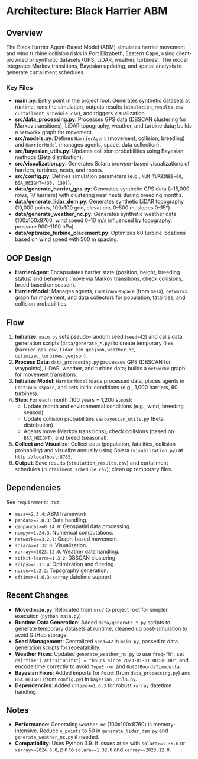 # Architecture: Black Harrier ABM

## Overview
The Black Harrier Agent-Based Model (ABM) simulates harrier movement and wind turbine collision risks in Port Elizabeth, Eastern Cape, using client-provided or synthetic datasets (GPS, LiDAR, weather, turbines). The model integrates Markov transitions, Bayesian updating, and spatial analysis to generate curtailment schedules.

### Key Files
- **main.py**: Entry point in the project root. Generates synthetic datasets at runtime, runs the simulation, outputs results (`simulation_results.csv`, `curtailment_schedule.csv`), and triggers visualization.
- **src/data_processing.py**: Processes GPS data (DBSCAN clustering for Markov transitions), LiDAR topography, weather, and turbine data; builds a `networkx` graph for movement.
- **src/models.py**: Defines `HarrierAgent` (movement, collision, breeding) and `HarrierModel` (manages agents, space, data collection).
- **src/bayesian_utils.py**: Updates collision probabilities using Bayesian methods (Beta distribution).
- **src/visualization.py**: Generates Solara browser-based visualizations of harriers, turbines, nests, and roosts.
- **src/config.py**: Defines simulation parameters (e.g., `NUM_TURBINES=60`, `BSA_HEIGHT=(30, 130)`).
- **data/generate_harrier_gps.py**: Generates synthetic GPS data (~15,000 rows, 10 harriers) with clustering near nests during breeding months.
- **data/generate_lidar_dem.py**: Generates synthetic LiDAR topography (10,000 points, 100x100 grid, elevations 0–500 m, slopes 0–15°).
- **data/generate_weather_nc.py**: Generates synthetic weather data (100x100x8760, wind speed 0–10 m/s influenced by topography, pressure 900–1100 hPa).
- **data/optimize_turbine_placement.py**: Optimizes 60 turbine locations based on wind speed with 500 m spacing.

## OOP Design
- **HarrierAgent**: Encapsulates harrier state (position, height, breeding status) and behaviors (move via Markov transitions, check collisions, breed based on season).
- **HarrierModel**: Manages agents, `ContinuousSpace` (from `mesa`), `networkx` graph for movement, and data collectors for population, fatalities, and collision probabilities.

## Flow
1. **Initialize**: `main.py` sets pseudo-random seed (`seed=42`) and calls data generation scripts (`data/generate_*.py`) to create temporary files (`harrier_gps.csv`, `lidar_dem.geojson`, `weather.nc`, `optimized_turbines.geojson`).
2. **Process Data**: `data_processing.py` processes GPS (DBSCAN for waypoints), LiDAR, weather, and turbine data; builds a `networkx` graph for movement transitions.
3. **Initialize Model**: `HarrierModel` loads processed data, places agents in `ContinuousSpace`, and sets initial conditions (e.g., 1,000 harriers, 60 turbines).
4. **Step**: For each month (100 years = 1,200 steps):
   - Update month and environmental conditions (e.g., wind, breeding season).
   - Update collision probabilities via `bayesian_utils.py` (Beta distribution).
   - Agents move (Markov transitions), check collisions (based on `BSA_HEIGHT`), and breed (seasonal).
5. **Collect and Visualize**: Collect data (population, fatalities, collision probability) and visualize annually using Solara (`visualization.py`) at `http://localhost:8765`.
6. **Output**: Save results (`simulation_results.csv`) and curtailment schedules (`curtailment_schedule.csv`); clean up temporary files.

## Dependencies
See `requirements.txt`:
- `mesa==2.3.4`: ABM framework.
- `pandas>=2.0.3`: Data handling.
- `geopandas>=0.14.0`: Geospatial data processing.
- `numpy>=1.24.3`: Numerical computations.
- `networkx==3.2.1`: Graph-based movement.
- `solara>=1.32.0`: Visualization.
- `xarray==2023.12.0`: Weather data handling.
- `scikit-learn>=1.3.2`: DBSCAN clustering.
- `scipy>=1.11.4`: Optimization and filtering.
- `noise>=1.2.2`: Topography generation.
- `cftime>=1.6.3`: `xarray` datetime support.

## Recent Changes
- **Moved `main.py`**: Relocated from `src/` to project root for simpler execution (`python main.py`).
- **Runtime Data Generation**: Added `data/generate_*.py` scripts to generate temporary datasets at runtime, cleaned up post-simulation to avoid GitHub storage.
- **Seed Management**: Centralized `seed=42` in `main.py`, passed to data generation scripts for repeatability.
- **Weather Fixes**: Updated `generate_weather_nc.py` to use `freq="h"`, set `ds["time"].attrs["units"] = "hours since 2023-01-01 00:00:00"`, and encode time correctly to avoid `TypeError` and `OutOfBoundsTimedelta`.
- **Bayesian Fixes**: Added imports for `Point` (from `data_processing.py`) and `BSA_HEIGHT` (from `config.py`) in `bayesian_utils.py`.
- **Dependencies**: Added `cftime>=1.6.3` for robust `xarray` datetime handling.

## Notes
- **Performance**: Generating `weather.nc` (100x100x8760) is memory-intensive. Reduce `n_points` to 50 in `generate_lidar_dem.py` and `generate_weather_nc.py` if needed.
- **Compatibility**: Uses Python 3.9. If issues arise with `solara>=1.35.0` or `xarray>=2024.6.0`, pin to `solara==1.32.0` and `xarray==2023.12.0`.